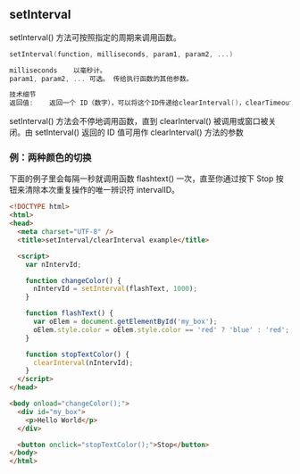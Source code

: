 ## setInterval
setInterval() 方法可按照指定的周期来调用函数。
```cpp
setInterval(function, milliseconds, param1, param2, ...)

milliseconds	以毫秒计。
param1, param2, ...	可选。 传给执行函数的其他参数。

技术细节
返回值:	返回一个 ID（数字），可以将这个ID传递给clearInterval()，clearTimeout() 以取消执行。
```
setInterval() 方法会不停地调用函数，直到 clearInterval() 被调用或窗口被关闭。由 setInterval() 返回的 ID 值可用作 clearInterval() 方法的参数

### 例：两种颜色的切换
下面的例子里会每隔一秒就调用函数 flashtext() 一次，直至你通过按下 Stop 按钮来清除本次重复操作的唯一辨识符 intervalID。
```html
<!DOCTYPE html>
<html>
<head>
  <meta charset="UTF-8" />
  <title>setInterval/clearInterval example</title>

  <script>
    var nIntervId;

    function changeColor() {
      nIntervId = setInterval(flashText, 1000);
    }

    function flashText() {
      var oElem = document.getElementById('my_box');
      oElem.style.color = oElem.style.color == 'red' ? 'blue' : 'red';
    }

    function stopTextColor() {
      clearInterval(nIntervId);
    }
  </script>
</head>

<body onload="changeColor();">
  <div id="my_box">
    <p>Hello World</p>
  </div>

  <button onclick="stopTextColor();">Stop</button>
</body>
</html>
```
